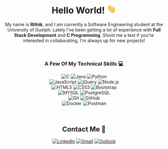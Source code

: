 <div align="center">

# Hello World! <img src="https://github.com/rithik-c/rithik-c/blob/main/Hi.gif" width="30px" alt="waving emoji">

</div>

<div align="center">

My name is **Rithik**, and I am currently a Software Engineering student at the University of Guelph. Lately I've been getting a lot of experience with **Full Stack Development** and **C Programming**. Shoot me a text if you're interested in collaborating, I'm always up for new projects!


<br>

### A Few Of My Technical Skills :computer:

<img src="https://img.shields.io/badge/--659ad2?style=flat&logo=c&logoColor=ffffff" alt="C"> <img src="https://img.shields.io/badge/-Java-orange?style=flat&logo=java&logoColor=white" alt="Java">
<img src="https://img.shields.io/badge/-Python-0F9D58?style=flat&logo=python&logoColor=white" alt="Python">
<br />
<img src="https://img.shields.io/badge/-JavaScript-black?style=flat&logo=javascript&logoColor=eed718" alt="JavaScript">
<img src="https://img.shields.io/badge/-jQuery-white?style=flat&logo=jQuery&logoColor=black" alt="jQuery">
<img src="https://img.shields.io/badge/-Nodejs-black?style=flat&logo=Node.js" alt="Node.js">
<br/>
<img src = "https://img.shields.io/badge/-HTML5-E34F26?style=flat&logo=html5&logoColor=white" alt="HTML5">
<img src = "https://img.shields.io/badge/-CSS3-1572B6?style=flat&logo=css3&logoColor=white" alt="CSS3">
<img src="https://img.shields.io/badge/-Bootstrap-563D7C?style=flat&logo=bootstrap&logoColor=white" alt="Bootstrap">
<br />
<img src="https://img.shields.io/badge/-MYSQL-4d008f?style=flat&logo=mysql&logoColor=white" alt="MYSQL">
<img src="https://img.shields.io/badge/-PostgreSQL-4169e1?style=flat&logo=PostgreSQL&logoColor=white" alt="PostgreSQL"> 
<br />
<img src="https://img.shields.io/badge/-Git-black?style=flat&logo=git" alt="Git"> <img src="https://img.shields.io/badge/-GitHub-512bd4?style=flat&logo=github" alt="GitHub">
<br />
<img src="https://img.shields.io/badge/-Docker-005af0?style=flat&logo=Docker&logoColor=white" alt="Docker"> 
<img src="https://img.shields.io/badge/-Postman-ff6c37?style=flat&logo=Postman&logoColor=white" alt="Postman"> 

</div>

<div align="center" width="50">

<br />
<!-- 
![github stats](https://github-readme-stats.vercel.app/api?username=rithik-c&show_icons=true)
 -->
  
##  Contact Me :speech_balloon:

<a href="https://www.linkedin.com/in/rithikc/"><img alt="LinkedIn" src="https://img.shields.io/badge/LinkedIn-Rithik%20C-blue?style=flat-square&logo=linkedin"></a> 
<a href="mailto:rithik.chdry@gmail.com"><img alt="Gmail" src="https://img.shields.io/badge/Gmail-rithik.chdry@gmail.com-c14438?style=flat-square&logo=Gmail&logoColor=white&link=mailto:rithik.chdry@gmail.com"></a>
<a href="mailto:rithik@uoguelph.ca"><img alt="Outlook" src="https://img.shields.io/badge/MS%20Outlook-rithik@uoguelph.ca-0078d4?style=flat-square&logo=Microsoft-Outlook&logoColor=white&link=mailto:rithik@uoguelph.ca"></a>
</div>

<!---
rithik-c/rithik-c is a ✨ special ✨ repository because its `README.md` (this file) appears on your GitHub profile.
You can click the Preview link to take a look at your changes.

- 👋 Hi, I’m @rithik-c
- 👀 I’m interested in ...
- 🌱 I’m currently learning ...
- 💞️ I’m looking to collaborate on ...
- 📫 How to reach me ...

<img src="https://img.shields.io/badge/-Kotlin-blue?style=flat&logo=kotlin&logoColor=orange" alt="Kotlin">
<img src="https://img.shields.io/badge/-Spring Boot-4dc238?style=flat&logo=spring&logoColor=white" alt="Spring Boot"> 
<img src="https://img.shields.io/badge/-TypeScript-007ACC?style=flat&logo=typescript" alt="TypeScript">
<img src="https://img.shields.io/badge/-React-161616?style=flat&logo=react&logoColor=00d9ff" alt="React">
<img src="https://img.shields.io/badge/-MongoDB-654321?style=flat&logo=mongodb" alt="MongoDB">
--->
